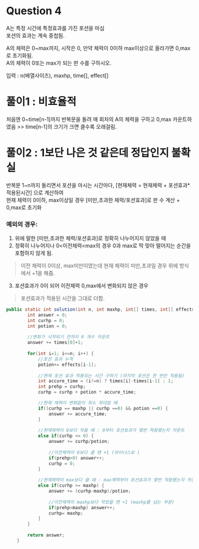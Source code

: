 # Question 4

A는 특정 시간에 특정효과를 가진 포션을 마심  
포션의 효과는 계속 중첩됨.

A의 체력은 0~max까지, 시작은 0, 만약 체력이 0이하 max이상으로 올라가면 0,max로 초기화됨.  
A의 체력이 0또는 max가 되는 판 수를 구하시오.

입력 : n(배열사이즈), maxhp, time[], effect[]

# 풀이1 : 비효율적
처음엔 0~time[n-1]까지 반복문을 돌려 매 회차의 A의 체력을 구하고
0,max 카운트하였음 >> time[n-1]의 크기가 크면 클수록 오래걸림.

# 풀이2 : 1보단 나은 것 같은데 정답인지 불확실
반복문 1~n까지 돌리면서
포션을 마시는 시간마다, [현재체력 = 현재체력 + 포션효과*적용된시간] 으로 계산하여  
현재 체력이 0이하, max이상일 경우 [미만,초과한 체력/포션효과]로 판 수 계산 + 0,max로 초기화

### 예외의 경우: 
1) 위에 말한 [미만,초과한 체력/포션효과]로 정확히 나누어지지 않았을 때
2) 정확히 나누어지나 0<이전체력<max의 경우 0과 max로 딱 맞아 떨어지는 순간을 포함하지 않게 됨.

> 이전 체력이 0이상, max미만이였는데 현재 체력이 미만,초과일 경우 위에 방식에서 +1을 해줌.

3) 포션효과가 0이 되어 이전체력 0,max에서 변화되지 않은 경우
> 포션효과가 적용된 시간을 그대로 더함.


```java
public static int solution(int n, int maxhp, int[] times, int[] effects) {
        int answer = 0;
        int curhp = 0;
        int potion = 0;
        
        //변화가 시작되기 전까지 0 개수 카운트
        answer += times[0]+1;
        
        for(int i=1; i<=n; i++) {
        	//포션 효과 누적
        	potion+= effects[i-1]; 
        	
        	//현재 포션 효과 적용되는 시간 구하기 (마지막 포션은 한 번만 적용됨)
        	int accure_time = (i!=n) ? times[i]-times[i-1] : 1;
        	int prehp = curhp;
        	curhp = curhp + potion * accure_time;

        	//현재 체력이 변화없이 최소 최대일 때
        	if((curhp == maxhp || curhp ==0) && potion ==0) {
        		answer += accure_time;
        	}
        	
        	//현재체력이 0보다 작을 때 : 0부터 포션효과가 몇번 적용됐는지 카운트
        	else if(curhp <= 0) {
        		answer += curhp/potion;
        		
        		//이전체력이 0보다 클 땐 +1 (마이너스로 )
        		if(prehp>0) answer++; 
            	curhp = 0;			
        	}
        	
        	//현재체력이 max보다 클 때 : max체력부터 포션효과가 몇번 적용됐는지 카운트
        	else if(curhp >= maxhp) {
        		answer += (curhp-maxhp)/potion;
        		
        		//이전체력이 maxhp보다 작았을 땐 +1 (maxhp를 넘는 부분)
        		if(prehp<maxhp) answer++; 
            	curhp= maxhp;
        	}		
        }
        
        return answer;
    }
```



